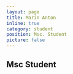 ```yaml
---
layout: page
title: Marin Anton
inline: true
category: student
position: Msc. Student
picture: false
---
```


## Msc Student
